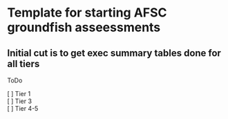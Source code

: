 # Template for starting AFSC groundfish asseessments

## Initial cut is to get exec summary tables done for all tiers

ToDo

  [ ] Tier 1    
  [ ] Tier 3    
  [ ] Tier 4-5    


